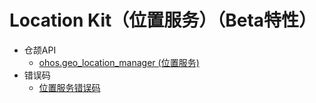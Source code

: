 # Location Kit（位置服务）（Beta特性）

- 仓颉API
    - [ohos.geo_location_manager (位置服务)](cj-apis-geo_location_manager.md)
- 错误码
    - [位置服务错误码](cj-errorcode-geo_location_manager.md)
